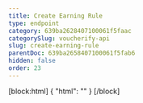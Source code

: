 ```yaml
---
title: Create Earning Rule
type: endpoint
category: 639ba2628407100061f5faac
categorySlug: voucherify-api
slug: create-earning-rule
parentDoc: 639ba2658407100061f5fab6
hidden: false
order: 23
---
```

[block:html]
{
  "html": "<style>\n[title=\"Toggle library\"] { \n  display: none; }\n.LanguagePicker-divider { \n  display: none; }\n.Playground-section3VTXuaYZivJK > .APISectionHeader3LN_-QIR0m7x {\n  display: none; }\n.LanguagePicker-languages1qVVo_v6AlP9 {\n  display: none; }\n</style>"
}
[/block]
